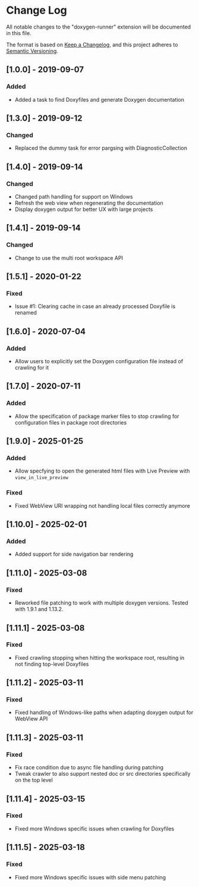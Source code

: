 # Change Log

All notable changes to the "doxygen-runner" extension will be documented in this
file.

The format is based on [Keep a Changelog](https://keepachangelog.com/en/1.0.0/),
and this project adheres to
[Semantic Versioning](https://semver.org/spec/v2.0.0.html).

## [1.0.0] - 2019-09-07

### Added

- Added a task to find Doxyfiles and generate Doxygen documentation

## [1.3.0] - 2019-09-12

### Changed

- Replaced the dummy task for error pargsing with DiagnosticCollection

## [1.4.0] - 2019-09-14

### Changed

- Changed path handling for support on Windows
- Refresh the web view when regenerating the documentation
- Display doxygen output for better UX with large projects

## [1.4.1] - 2019-09-14

### Changed

- Change to use the multi root workspace API

## [1.5.1] - 2020-01-22

### Fixed

- Issue #1: Clearing cache in case an already processed Doxyfile is renamed

## [1.6.0] - 2020-07-04

### Added

- Allow users to explicitly set the Doxygen configuration file instead of
  crawling for it

## [1.7.0] - 2020-07-11

### Added

- Allow the specification of package marker files to stop crawling for
  configuration files in package root directories

## [1.9.0] - 2025-01-25

### Added

- Allow specfying to open the generated html files with Live Preview with
  `view_in_live_preview`

### Fixed

- Fixed WebView URI wrapping not handling local files correctly anymore

## [1.10.0] - 2025-02-01

### Added

- Added support for side navigation bar rendering

## [1.11.0] - 2025-03-08

### Fixed

- Reworked file patching to work with multiple doxygen versions. Tested with
  1.9.1 and 1.13.2.

## [1.11.1] - 2025-03-08

### Fixed

- Fixed crawling stopping when hitting the workspace root, resulting in not
  finding top-level Doxyfiles

## [1.11.2] - 2025-03-11

### Fixed

- Fixed handling of Windows-like paths when adapting doxygen output for WebView
  API

## [1.11.3] - 2025-03-11

### Fixed

- Fix race condition due to async file handling during patching
- Tweak crawler to also support nested doc or src directories specifically on
  the top level

## [1.11.4] - 2025-03-15

### Fixed

- Fixed more Windows specific issues when crawling for Doxyfiles

## [1.11.5] - 2025-03-18

### Fixed

- Fixed more Windows specific issues with side menu patching
